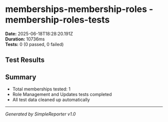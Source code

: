 # memberships-membership-roles - membership-roles-tests

**Date:** 2025-06-18T18:28:20.191Z  
**Duration:** 10736ms  
**Tests:** 0 (0 passed, 0 failed)

## Test Results



## Summary

- Total memberships tested: 1
- Role Management and Updates tests completed
- All test data cleaned up automatically

---
*Generated by SimpleReporter v1.0*
